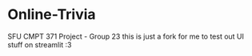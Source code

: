 # Online-Trivia
SFU CMPT 371 Project - Group 23
this is just a fork for me to test out UI stuff on streamlit :3
